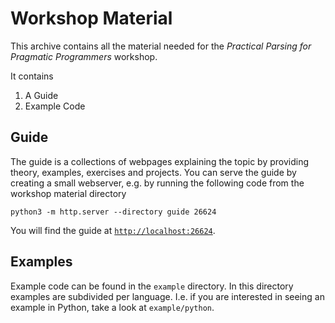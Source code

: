 # Workshop Material
This archive contains all the material needed for the _Practical Parsing for Pragmatic Programmers_ workshop.

It contains

1. A Guide
2. Example Code

## Guide
The guide is a collections of webpages explaining the topic by providing theory, examples, exercises and projects. You can serve the guide by creating a small webserver, e.g. by running the following code from the workshop material directory

```shell
python3 -m http.server --directory guide 26624 
```

You will find the guide at [`http://localhost:26624`](http://localhost:26624).

## Examples
Example code can be found in the `example` directory. In this directory examples are subdivided per language. I.e. if you are interested in seeing an example in Python, take a look at `example/python`.